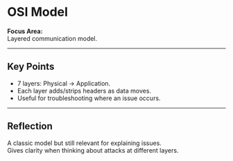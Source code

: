 # OSI Model

**Focus Area:**  
Layered communication model.

---

## Key Points
- 7 layers: Physical → Application.
- Each layer adds/strips headers as data moves.
- Useful for troubleshooting where an issue occurs.

---

## Reflection
A classic model but still relevant for explaining issues.  
Gives clarity when thinking about attacks at different layers.
